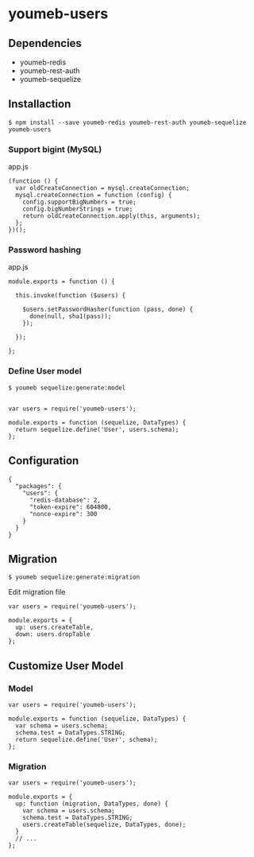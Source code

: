 youmeb-users
============

## Dependencies

* youmeb-redis
* youmeb-rest-auth
* youmeb-sequelize

## Installaction

    $ npm install --save youmeb-redis youmeb-rest-auth youmeb-sequelize youmeb-users

### Support bigint (MySQL)

app.js

    (function () {
      var oldCreateConnection = mysql.createConnection;
      mysql.createConnection = function (config) {
        config.supportBigNumbers = true;
        config.bigNumberStrings = true;
        return oldCreateConnection.apply(this, arguments);
      };
    })();

### Password hashing

app.js

    module.exports = function () {

      this.invoke(function ($users) {

        $users.setPasswordHasher(function (pass, done) {
          done(null, sha1(pass));
        });

      });

    };

### Define User model

    $ youmeb sequelize:generate:model


    var users = require('youmeb-users');
    
    module.exports = function (sequelize, DataTypes) {
      return sequelize.define('User', users.schema);
    };

## Configuration

    {
      "packages": {
        "users": {
          "redis-database": 2,
          "token-expire": 604800,
          "nonce-expire": 300
        }
      }  
    }

## Migration

    $ youmeb sequelize:generate:migration

Edit migration file

    var users = require('youmeb-users');

    module.exports = {
      up: users.createTable,
      down: users.dropTable
    };

## Customize User Model

### Model

    var users = require('youmeb-users');

    module.exports = function (sequelize, DataTypes) {
      var schema = users.schema;
      schema.test = DataTypes.STRING;
      return sequelize.define('User', schema);
    };

### Migration

    var users = require('youmeb-users');

    module.exports = {
      up: function (migration, DataTypes, done) {
        var schema = users.schema;
        schema.test = DataTypes.STRING;
        users.createTable(sequelize, DataTypes, done);
      }
      // ...
    };
